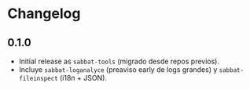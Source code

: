 # Changelog

## 0.1.0
- Initial release as `sabbat-tools` (migrado desde repos previos).
- Incluye `sabbat-loganalyce` (preaviso early de logs grandes) y `sabbat-fileinspect` (i18n + JSON).

